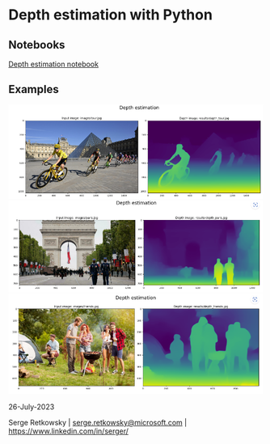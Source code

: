 # Depth estimation with Python


## Notebooks
<a href="Depth estimation.ipynb">Depth estimation notebook</a>

## Examples
<img src="test1.png">
<img src="test2.png">
<img src="test3.png">

26-July-2023

Serge Retkowsky | serge.retkowsky@microsoft.com | https://www.linkedin.com/in/serger/


